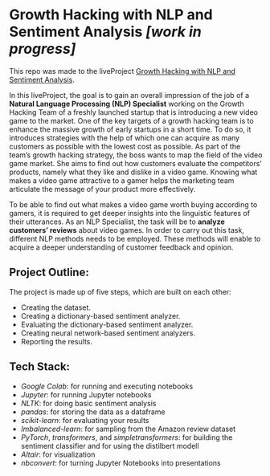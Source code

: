 # Growth Hacking with NLP and Sentiment Analysis *[work in progress]*
This repo was made to the liveProject
[Growth Hacking with NLP and Sentiment Analysis](https://liveproject.manning.com/project/136).

In this liveProject, the goal is to gain an overall impression of the job of a **Natural Language Processing (NLP) Specialist** working on the Growth Hacking Team of a freshly launched startup that is introducing a new video game to the market. One of the key targets of a growth hacking team is to enhance the massive growth of early startups in a short time. To do so, it introduces strategies with the help of which one can acquire as many customers as possible with the lowest cost as possible. As part of the team’s growth hacking strategy, the boss wants to map the field of the video game market. She aims to find out how customers evaluate the competitors’ products, namely what they like and dislike in a video game. Knowing what makes a video game attractive to a gamer helps the marketing team articulate the message of your product more effectively.

To be able to find out what makes a video game worth buying according to gamers, it is required to get deeper insights into the linguistic features of their utterances. As an NLP Specialist, the task will be to **analyze customers’ reviews** about video games. In order to carry out this task, different NLP methods needs to be employed. These methods will enable to acquire a deeper understanding of customer feedback and opinion.

## Project Outline:

The project is made up of five steps, which are built on each other:

* Creating the dataset.
* Creating a dictionary-based sentiment analyzer.
* Evaluating the dictionary-based sentiment analyzer.
* Creating neural network-based sentiment analyzers.
* Reporting the results.

## Tech Stack:

* *Google Colab*: for running and executing notebooks
* *Jupyter*: for running Jupyter notebooks
* *NLTK*: for doing basic sentiment analysis
* *pandas*: for storing the data as a dataframe
* *scikit-learn*: for evaluating your results
* *Imbalanced-learn*: for sampling from the Amazon review dataset
* *PyTorch*, *transformers*, and *simpletransformers*: for building the sentiment classifier and for using the distilbert modell
* *Altair*: for visualization
* *nbconvert*: for turning Jupyter Notebooks into presentations
